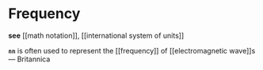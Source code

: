# Frequency

**see** [[math notation]], [[international system of units]]

**`nn`** is often used to represent the [[frequency]] of [[electromagnetic wave]]s &mdash; Britannica
